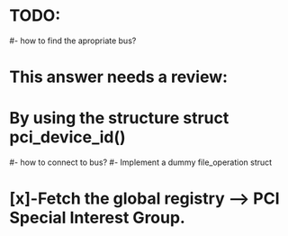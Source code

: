 # TODO:
#- how to find the apropriate bus?
#			This answer needs a review:
#			By using the structure struct pci_device_id()
#- how to connect to bus?
#- Implement a dummy file_operation struct
# [x]-Fetch the global registry --> PCI Special Interest Group.
# 
